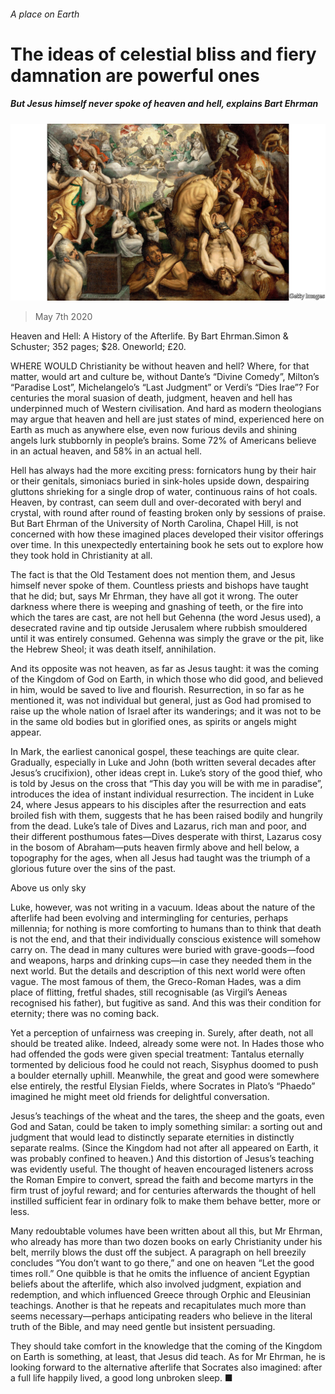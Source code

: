 ###### A place on Earth

# The ideas of celestial bliss and fiery damnation are powerful ones 

##### But Jesus himself never spoke of heaven and hell, explains Bart Ehrman 

![image](images/20200509_BKP506.jpg) 

> May 7th 2020 

Heaven and Hell: A History of the Afterlife. By Bart Ehrman.Simon &amp; Schuster; 352 pages; $28. Oneworld; £20.

WHERE WOULD Christianity be without heaven and hell? Where, for that matter, would art and culture be, without Dante’s “Divine Comedy”, Milton’s “Paradise Lost”, Michelangelo’s “Last Judgment” or Verdi’s “Dies Irae”? For centuries the moral suasion of death, judgment, heaven and hell has underpinned much of Western civilisation. And hard as modern theologians may argue that heaven and hell are just states of mind, experienced here on Earth as much as anywhere else, even now furious devils and shining angels lurk stubbornly in people’s brains. Some 72% of Americans believe in an actual heaven, and 58% in an actual hell.


Hell has always had the more exciting press: fornicators hung by their hair or their genitals, simoniacs buried in sink-holes upside down, despairing gluttons shrieking for a single drop of water, continuous rains of hot coals. Heaven, by contrast, can seem dull and over-decorated with beryl and crystal, with round after round of feasting broken only by sessions of praise. But Bart Ehrman of the University of North Carolina, Chapel Hill, is not concerned with how these imagined places developed their visitor offerings over time. In this unexpectedly entertaining book he sets out to explore how they took hold in Christianity at all.

The fact is that the Old Testament does not mention them, and Jesus himself never spoke of them. Countless priests and bishops have taught that he did; but, says Mr Ehrman, they have all got it wrong. The outer darkness where there is weeping and gnashing of teeth, or the fire into which the tares are cast, are not hell but Gehenna (the word Jesus used), a desecrated ravine and tip outside Jerusalem where rubbish smouldered until it was entirely consumed. Gehenna was simply the grave or the pit, like the Hebrew Sheol; it was death itself, annihilation.

And its opposite was not heaven, as far as Jesus taught: it was the coming of the Kingdom of God on Earth, in which those who did good, and believed in him, would be saved to live and flourish. Resurrection, in so far as he mentioned it, was not individual but general, just as God had promised to raise up the whole nation of Israel after its wanderings; and it was not to be in the same old bodies but in glorified ones, as spirits or angels might appear.

In Mark, the earliest canonical gospel, these teachings are quite clear. Gradually, especially in Luke and John (both written several decades after Jesus’s crucifixion), other ideas crept in. Luke’s story of the good thief, who is told by Jesus on the cross that “This day you will be with me in paradise”, introduces the idea of instant individual resurrection. The incident in Luke 24, where Jesus appears to his disciples after the resurrection and eats broiled fish with them, suggests that he has been raised bodily and hungrily from the dead. Luke’s tale of Dives and Lazarus, rich man and poor, and their different posthumous fates—Dives desperate with thirst, Lazarus cosy in the bosom of Abraham—puts heaven firmly above and hell below, a topography for the ages, when all Jesus had taught was the triumph of a glorious future over the sins of the past.

Above us only sky

Luke, however, was not writing in a vacuum. Ideas about the nature of the afterlife had been evolving and intermingling for centuries, perhaps millennia; for nothing is more comforting to humans than to think that death is not the end, and that their individually conscious existence will somehow carry on. The dead in many cultures were buried with grave-goods—food and weapons, harps and drinking cups—in case they needed them in the next world. But the details and description of this next world were often vague. The most famous of them, the Greco-Roman Hades, was a dim place of flitting, fretful shades, still recognisable (as Virgil’s Aeneas recognised his father), but fugitive as sand. And this was their condition for eternity; there was no coming back.

Yet a perception of unfairness was creeping in. Surely, after death, not all should be treated alike. Indeed, already some were not. In Hades those who had offended the gods were given special treatment: Tantalus eternally tormented by delicious food he could not reach, Sisyphus doomed to push a boulder eternally uphill. Meanwhile, the great and good were somewhere else entirely, the restful Elysian Fields, where Socrates in Plato’s “Phaedo” imagined he might meet old friends for delightful conversation.

Jesus’s teachings of the wheat and the tares, the sheep and the goats, even God and Satan, could be taken to imply something similar: a sorting out and judgment that would lead to distinctly separate eternities in distinctly separate realms. (Since the Kingdom had not after all appeared on Earth, it was probably confined to heaven.) And this distortion of Jesus’s teaching was evidently useful. The thought of heaven encouraged listeners across the Roman Empire to convert, spread the faith and become martyrs in the firm trust of joyful reward; and for centuries afterwards the thought of hell instilled sufficient fear in ordinary folk to make them behave better, more or less.

Many redoubtable volumes have been written about all this, but Mr Ehrman, who already has more than two dozen books on early Christianity under his belt, merrily blows the dust off the subject. A paragraph on hell breezily concludes “You don’t want to go there,” and one on heaven “Let the good times roll.” One quibble is that he omits the influence of ancient Egyptian beliefs about the afterlife, which also involved judgment, expiation and redemption, and which influenced Greece through Orphic and Eleusinian teachings. Another is that he repeats and recapitulates much more than seems necessary—perhaps anticipating readers who believe in the literal truth of the Bible, and may need gentle but insistent persuading.

They should take comfort in the knowledge that the coming of the Kingdom on Earth is something, at least, that Jesus did teach. As for Mr Ehrman, he is looking forward to the alternative afterlife that Socrates also imagined: after a full life happily lived, a good long unbroken sleep. ■

